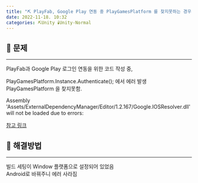 ```yaml
---
title: "⛏️ PlayFab, Google Play 연동 중 PlayGamesPlatform 를 찾지못하는 경우"
date: 2022-11-18. 10:32
categories: ⛏️Unity 🕯️Unity-Normal
---
```


## 💎 문제

---

PlayFab과 Google Play 로그인 연동을 위한 코드 작성 중,

PlayGamesPlatform.Instance.Authenticate(); 에서 에러 발생  
PlayGamesPlatform 을 찾지못함.

Assembly 'Assets/ExternalDependencyManager/Editor/1.2.167/Google.IOSResolver.dll' will not be loaded due to errors:

[참고 링크](https://github.com/googlesamples/unity-jar-resolver/issues/441)

## 💎 해결방법

---

빌드 세팅이 Window 플랫폼으로 설정되어 있었음  
Android로 바꿔주니 에러 사라짐  
